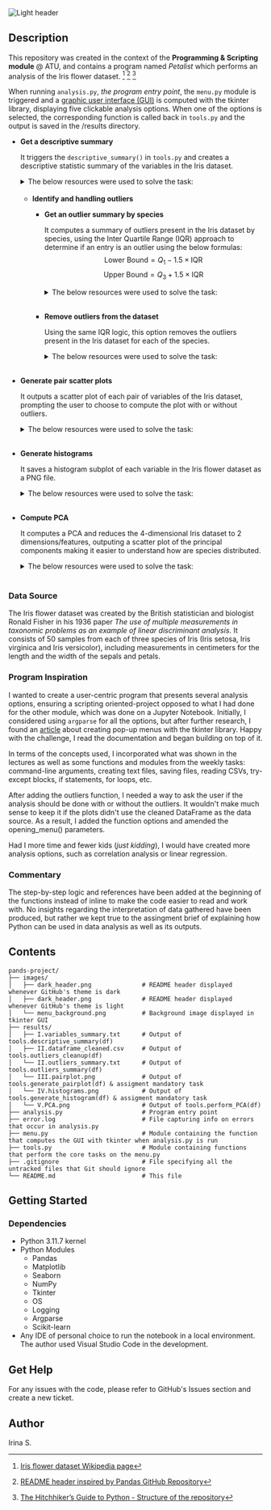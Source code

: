 <picture align="center">
  <source media="(prefers-color-scheme: dark)" srcset="https://raw.githubusercontent.com/TindraIS/pands-project/main/images/dark_header.png">
  <img alt="Light header" src="https://raw.githubusercontent.com/TindraIS/pands-project/main/images/light_header.png">
</picture>


## Description

This repository was created in the context of the __Programming &amp; Scripting module__ @ ATU, and contains a program named _Petalist_ which performs an analysis of the Iris flower dataset. [^1] [^2] [^3]

When running `analysis.py`, _the program entry point_, the `menu.py` module is triggered and a [graphic user interface (GUI)](https://raw.githubusercontent.com/TindraIS/pands-project/main/images/menu_screenshot.png) is computed with the tkinter library, displaying five clickable analysis options. When one of the options is selected, the corresponding function is called back in `tools.py` and the output is saved in the /results directory.

- __Get a descriptive summary__
      
  It triggers the `descriptive_summary()` in `tools.py` and creates a descriptive statistic summary of the variables in the Iris dataset.
    <details>
      <summary>The below resources were used to solve the task:</summary>
        <p>
  - https://realpython.com/pandas-groupby/
  - https://realpython.com/python-for-loop/
  - https://www.geeksforgeeks.org/how-to-iterate-over-dataframe-groups-in-python-pandas/ 
  - https://docs.python.org/3/library/functions.html#open
  - https://stackoverflow.com/questions/72626730/python-launch-text-file-in-users-default-text-editor
  - https://docs.python.org/3/library/os.path.html
  - https://stackoverflow.com/questions/72626730/python-launch-text-file-in-users-default-text-editor
  - https://docs.python.org/3/library/tkinter.messagebox.html
  - https://stackoverflow.com/questions/70356069/defining-and-using-a-dictionary-of-colours-in-a-plot
        </p>
      </details>
    </br>

  - __Identify and handling outliers__
    - __Get an outlier summary by species__
      
      It computes a summary of outliers present in the Iris dataset by species, using the Inter Quartile Range (IQR) approach to determine if an entry is an outlier using the below formulas:
      $$ \text{Lower Bound} = Q_1 - 1.5 \times \text{IQR} $$
      $$ \text{Upper Bound} = Q_3 + 1.5 \times \text{IQR} $$

      <details>
        <summary>The below resources were used to solve the task:</summary>
          <p>
      - https://www.geeksforgeeks.org/detect-and-remove-the-outliers-using-python/
      - https://www.khanacademy.org/math/statistics-probability/summarizing-quantitative-data/box-whisker-plots/a/identifying-outliers-iqr-rule
      - https://pandas.pydata.org/docs/reference/api/pandas.DataFrame.select_dtypes.html
      - https://numpy.org/doc/stable/reference/generated/numpy.where.html
      - https://realpython.com/python-zip-function/
      - https://docs.python.org/3/library/functions.html#open
      - https://stackoverflow.com/questions/72626730/python-launch-text-file-in-users-default-text-editor
      - https://docs.python.org/3/library/os.path.html
      - https://anzeljg.github.io/rin2/book2/2405/docs/tkinter/tkMessageBox.html
          </p>
        </details>
      </br>

    - __Remove outliers from the dataset__

      Using the same IQR logic, this option removes the outliers present in the Iris dataset for each of the species.

      <details>
        <summary>The below resources were used to solve the task:</summary>
          <p>
      - https://www.geeksforgeeks.org/python-extracting-rows-using-pandas-iloc/
      - https://www.geeksforgeeks.org/append-extend-python/
      - https://stackoverflow.com/questions/16676101/print-the-approval-sign-check-mark-u2713-in-python
          </p>
        </details>
      </br>

- __Generate pair scatter plots__

  It outputs a scatter plot of each pair of variables of the Iris dataset, prompting the user to choose to compute the plot with or without outliers.

  <details>
    <summary>The below resources were used to solve the task:</summary>
      <p>
    - https://python-charts.com/correlation/pairs-plot-seaborn/
      </p>
    </details>
  </br>

- __Generate histograms__

  It saves a histogram subplot of each variable in the Iris flower dataset as a PNG file.

  <details>
    <summary>The below resources were used to solve the task:</summary>
      <p>
    - https://matplotlib.org/stable/gallery/color/named_colors.html#list-of-named-colors
    - https://stackoverflow.com/questions/70356069/defining-and-using-a-dictionary-of-colours-in-a-plot
    - https://napsterinblue.github.io/notes/python/viz/subplots/
    - https://stackoverflow.com/questions/16676101/print-the-approval-sign-check-mark-u2713-in-python
      </p>
    </details>
  </br>

- __Compute PCA__

  It computes a PCA and reduces the 4-dimensional Iris dataset to 2 dimensions/features, outputing 
  a scatter plot of the principal components making it easier to understand how are species distributed.

  <details>
    <summary>The below resources were used to solve the task:</summary>
      <p>
    - https://www.turing.com/kb/guide-to-principal-component-analysis
    - https://towardsdatascience.com/a-step-by-step-introduction-to-pca-c0d78e26a0dd
    - https://builtin.com/machine-learning/pca-in-python
    - https://saturncloud.io/blog/what-is-sklearn-pca-explained-variance-and-explained-variance-ratio-difference
    - https://scikit-learn.org/stable/modules/generated/sklearn.preprocessing.StandardScaler.html
    - https://docs.python.org/3/library/os.path.html
    - https://anzeljg.github.io/rin2/book2/2405/docs/tkinter/tkMessageBox.html
      </p>
    </details>
  </br>



### Data Source

The Iris flower dataset was created by the British statistician and biologist Ronald Fisher in his 1936 paper _The use of multiple measurements in taxonomic problems as an example of linear discriminant analysis_. It consists of 50 samples from each of three species of Iris (Iris setosa, Iris virginica and Iris versicolor), including measurements in centimeters for the length and the width of the sepals and petals. 

### Program Inspiration

I wanted to create a user-centric program that presents several analysis options, ensuring a scripting oriented-project opposed to what I had done for the other module, which was done on a Jupyter Notebook. Initially, I considered using `argparse` for all the options, but after further research, I found an [article](https://www.geeksforgeeks.org/popup-menu-in-tkinter/) about creating pop-up menus with the tkinter library. Happy with the challenge, I read the documentation and began building on top of it.

In terms of the concepts used, I incorporated what was shown in the lectures as well as some functions and modules from the weekly tasks: command-line arguments, creating text files, saving files, reading CSVs, try-except blocks, if statements, for loops, etc. 

After adding the outliers function, I needed a way to ask the user if the analysis should be done with or without the outliers. It wouldn't make much sense to keep it if the plots didn't use the cleaned DataFrame as the data source. As a result, I added the function options and amended the opening_menu() parameters.

Had I more time and fewer kids (_just kidding_), I would have created more analysis options, such as correlation analysis or linear regression.

### Commentary

The step-by-step logic and references have been added at the beginning of the functions instead of inline to make the code easier to read and work with. No insights regarding the interpretation of data gathered have been produced, but rather we kept true to the assingment brief of explaining how Python can be used in data analysis as well as its outputs.

## Contents

```
pands-project/
├── images/
│   ├── dark_header.png              # README header displayed whenever GitHub's theme is dark
│   ├── dark_header.png              # README header displayed whenever GitHub's theme is light
│   └── menu_background.png          # Background image displayed in tkinter GUI
├── results/
│   ├── I.variables_summary.txt      # Output of tools.descriptive_summary(df)
│   ├── II.dataframe_cleaned.csv     # Output of tools.outliers_cleanup(df)
│   └── II.outliers_summary.txt      # Output of tools.outliers_summary(df)
│   └── III.pairplot.png             # Output of tools.generate_pairplot(df) & assigment mandatory task
│   └── IV.histograms.png            # Output of tools.generate_histogram(df) & assigment mandatory task
│   └── V.PCA.png                    # Output of tools.perform_PCA(df)
├── analysis.py                      # Program entry point
├── error.log                        # File capturing info on errors that occur in analysis.py
├── menu.py                          # Module containing the function that computes the GUI with tkinter when analysis.py is run
├── tools.py                         # Module containing functions that perform the core tasks on the menu.py
├── .gitignore                       # File specifying all the untracked files that Git should ignore
└── README.md                        # This file
```

## Getting Started

### Dependencies
* Python 3.11.7 kernel
* Python Modules
    - Pandas
    - Matplotlib
    - Seaborn
    - NumPy
    - Tkinter
    - OS
    - Logging
    - Argparse
    - Scikit-learn
* Any IDE of personal choice to run the notebook in a local environment. The author used Visual Studio Code in the development. 

## Get Help

For any issues with the code, please refer to GitHub's Issues section and create a new ticket.

## Author
Irina S.


[^1]: [Iris flower dataset Wikipedia page](https://en.wikipedia.org/wiki/Iris_flower_data_set)
[^2]: [README header inspired by Pandas GitHub Repository](https://github.com/pandas-dev/pandas)
[^3]: [The Hitchhiker’s Guide to Python - Structure of the repository](https://docs.python-guide.org/writing/structure/#structure-of-the-repository)
